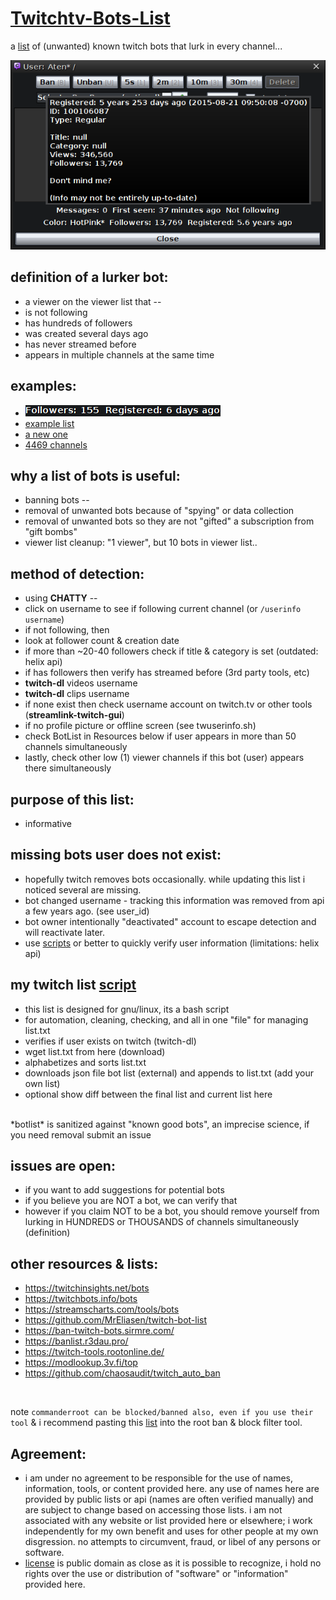 # [Twitchtv-Bots-List](https://github.com/aeroverra/Twitchtv-Bots-List/blob/main/list.txt)
a [list](https://github.com/aeroverra/Twitchtv-Bots-List/blob/main/list.txt) of (unwanted) known twitch bots that lurk in every channel...

![atenbot](https://github.com/aeroverra/Twitchtv-Bots-List/blob/main/images/aten_bot.png)

## definition of a lurker bot:
* a viewer on the viewer list that --
* is not following
* has hundreds of followers
* was created several days ago
* has never streamed before
* appears in multiple channels at the same time


## examples:
* ![bot](https://github.com/aeroverra/Twitchtv-Bots-List/blob/main/images/easybot1.png)
* [example list](https://github.com/aeroverra/Twitchtv-Bots-List/blob/main/images/thousands_bots.png)
* [a new one](https://github.com/aeroverra/Twitchtv-Bots-List/blob/main/images/d1fss.png)
* [4469 channels](https://github.com/aeroverra/Twitchtv-Bots-List/commit/ffedd761f1ca9dd629b74ee216c1335c96706c59#commitcomment-51199519)


## why a list of bots is useful:
* banning bots --
* removal of unwanted bots because of "spying" or data collection
* removal of unwanted bots so they are not "gifted" a subscription from "gift bombs"
* viewer list cleanup: "1 viewer", but 10 bots in viewer list..


## method of detection:
* using **CHATTY** --
* click on username to see if following current channel (or `/userinfo username`)
* if not following, then
* look at follower count & creation date
* if more than ~20-40 followers check if title & category is set (outdated: helix api)
* if has followers then verify has streamed before (3rd party tools, etc)
* **twitch-dl** videos username
* **twitch-dl** clips username
* if none exist then check username account on twitch.tv or other tools (**streamlink-twitch-gui**)
* if no profile picture or offline screen (see twuserinfo.sh)
* check BotList in Resources below if user appears in more than 50 channels simultaneously
* lastly, check other low (1) viewer channels if this bot (user) appears there simultaneously


## purpose of this list:
* informative


## missing bots user does not exist:
* hopefully twitch removes bots occasionally.  while updating this list i noticed several are missing.
* bot changed username - tracking this information was removed from api a few years ago. (see user_id)
* bot owner intentionally "deactivated" account to escape detection and will reactivate later.
* use [scripts](https://github.com/aeroverra/Twitchtv-Bots-List/blob/main/scripts) or better to quickly verify user information (limitations: helix api)


## my twitch list [script](https://github.com/aeroverra/Twitchtv-Bots-List/blob/main/scripts/twlist.sh)
* this list is designed for gnu/linux, its a bash script
* for automation, cleaning, checking, and all in one "file" for managing list.txt
* verifies if user exists on twitch (twitch-dl)
* wget list.txt from here (download)
* alphabetizes and sorts list.txt
* downloads json file bot list (external) and appends to list.txt (add your own list)
* optional show diff between the final list and current list here
<br />
*botlist* is sanitized against "known good bots", an imprecise science, if you need removal submit an issue


## issues are open:
* if you want to add suggestions for potential bots
* if you believe you are NOT a bot, we can verify that
* however if you claim NOT to be a bot, you should remove yourself from lurking in HUNDREDS or THOUSANDS of channels simultaneously (definition)


## other resources & lists:
* https://twitchinsights.net/bots
* https://twitchbots.info/bots
* https://streamscharts.com/tools/bots
* https://github.com/MrEliasen/twitch-bot-list
* https://ban-twitch-bots.sirmre.com/
* https://banlist.r3dau.pro/
* https://twitch-tools.rootonline.de/
* https://modlookup.3v.fi/top
* https://github.com/chaosaudit/twitch_auto_ban
<br />

note `commanderroot can be blocked/banned also, even if you use their tool` & i recommend pasting this [list](https://github.com/aeroverra/Twitchtv-Bots-List/blob/main/list.txt) into the root ban & block filter tool.

## Agreement:
* i am under no agreement to be responsible for the use of names, information, tools, or content provided here.  any use of names here are provided by public lists or api (names are often verified manually) and are subject to change based on accessing those lists.  i am not associated with any website or list provided here or elsewhere; i work independently for my own benefit and uses for other people at my own disgression.  no attempts to circumvent, fraud, or libel of any persons or software.
* [license](https://github.com/aeroverra/Twitchtv-Bots-List/blob/main/LICENSE.md) is public domain as close as it is possible to recognize, i hold no rights over the use or distribution of "software" or "information" provided here.
